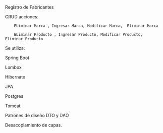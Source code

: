Registro de Fabricantes

CRUD acciones:

        ELiminar Marca , Ingresar Marca, Modificar Marca,  Eliminar Marca
        
        ELiminar Producto , Ingresar Producto, Modificar Producto,  Eliminar Producto

Se utiliza: 

Spring Boot

Lombox

Hibernate

JPA

Postgres

Tomcat

Patrones de diseño DTO y DAO

Desacoplamiento de capas.
